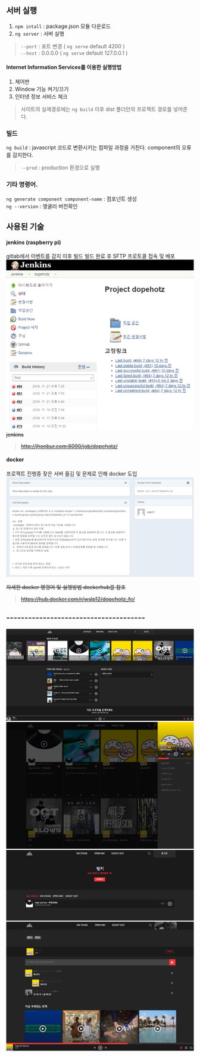 ## 서버 실행  
1. `npm intall` : package.json 모듈 다운로드
2. `ng server` : 서버 실행  

> `--port` : 포트 변경  ( `ng serve` default 4200 )  
> `--host` : 0.0.0.0 ( `ng serve` default 127.0.0.1 )

#### Internet Information Services를 이용한 실행방법
1. 제어판  
2. Window 기능 켜기/끄기
3. 인터넷 정보 서비스 체크
> 사이트의 실제경로에는 `ng build` 이후 dist 폴더안의 프로젝트 경로를 넣어준다.

### 빌드
`ng build` : javascript 코드로 변환시키는 컴파일 과정을 거친다. component의 오류를 감지한다.  
> `--prod` : production 환경으로 실행


### 기타 명령어.
`ng generate component component-name` : 컴포넌트 생성  
`ng --version` : 앵귤러 버전확인

## 사용된 기술
#### jenkins (raspberry pi)
gitlab에서 이벤트를 감지 이후 빌드 
빌드 완료 후 SFTP 프로토콜 접속 및 배포
![jenkins](./readme_image/5.PNG)  
~~jenkins~~
>~~http://jhonbur.com:8090/job/dopehotz/~~
#### docker
프로젝트 진행중 잦은 서버 옮김 및 문제로 인해 docker 도입  
![webhookgitlab](./readme_image/6.PNG)  

~~자세한 docker 명령어 및 실행방법 dockerhub를 참조~~  
>~~https://hub.docker.com/r/wslp12/dopehotz_fe/~~

## --------------------------------------
![a](./readme_image/a.PNG)  
![b](./readme_image/b.PNG)  
![c](./readme_image/c.PNG)  
![d](./readme_image/d.PNG)  
